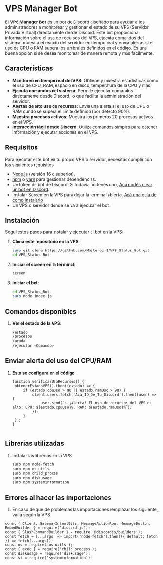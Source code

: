 # VPS Manager Bot

El **VPS Manager Bot** es un bot de Discord diseñado para ayudar a los administradores a monitorear y gestionar el estado de su VPS (Servidor Privado Virtual) directamente desde Discord. Este bot proporciona información sobre el uso de recursos del VPS, ejecuta comandos del sistema, muestra el estado del servidor en tiempo real y envía alertas si el uso de CPU o RAM supera los umbrales definidos en el código. Es una buena opción si se desea monitorear de manera remota y más facilmente.

## Características

- **Monitoreo en tiempo real del VPS**: Obtiene y muestra estadísticas como el uso de CPU, RAM, espacio en disco, temperatura de la CPU y más.
- **Ejecuta comandos del sistema**: Permite ejecutar comandos directamente desde Discord, lo que facilita la administración del servidor.
- **Alertas de alto uso de recursos**: Envia una alerta si el uso de CPU o RAM cundo se supera el limite definido (por defecto 90%).
- **Muestra procesos activos**: Muestra los primeros 20 procesos activos en el VPS.
- **Interacción fácil desde Discord**: Utiliza comandos simples para obtener información y ejecutar acciones en el VPS.

## Requisitos

Para ejecutar este bot en tu propio VPS o servidor, necesitas cumplir con los siguientes requisitos:

- [Node.js](https://nodejs.org/) (versión 16 o superior).
- [npm](https://www.npmjs.com/) o [yarn](https://yarnpkg.com/) para gestionar dependencias.
- Un token de bot de Discord. Si todavía no tenés uno, [Acá podés crear un bot en Discord](https://discord.com/developers/applications).
- Instalar Screen en la VPS para dejar la terminal abierta. [Acá una guía de como instalarlo](https://www.ochobitshacenunbyte.com/2019/04/24/que-es-y-como-funciona-el-comando-screen-en-linux/)
- Un VPS o servidor donde se va a ejecutar el bot.

## Instalación

Seguí estos pasos para instalar y ejecutar el bot en la VPS:

1. **Clona este repositorio en la VPS**:
   ```bash
   sudo git clone https://github.com/Masterez-1/VPS_Status_Bot.git
   cd VPS_Status_Bot

2. **Iniciar el screen en la terminal**:
   ```bash
   screen

3. **Iniciar el bot**:
   ```bash
   cd VPS_Status_Bot
   sudo node index.js

## Comandos disponibles
1. **Ver el estado de la VPS**:
   ```bash
   /estado
   /procesos
   /ayuda
   /ejecutar <Comando>
   
## Enviar alerta del uso del CPU/RAM
1. **Esto se configura en el código**
   ```Js
   function verificarUsoRecursos() {
    obtenerEstadoVPS().then((estado) => {
        if (estado.cpuUso > 90 || estado.ramUso > 90) {
            client.users.fetch('Acá_ID_De_Tu_Discord').then((user) => {
                user.send(`⚠️ ¡Alerta! El uso de recursos del VPS es alto: CPU: ${estado.cpuUso}%, RAM: ${estado.ramUso}%`);
            });
        }
    });
   }


## Librerias utilizadas
1. Instalar las librerias en la VPS
   ```JavaScript
   sudo npm node-fetch
   sudo npm os-utils
   sudo npm child_proces
   sudo npm diskusage
   sudo npm systeminformation

## Errores al hacer las importaciones
1. En caso de que de problemas las importaciones remplazar los siguiente, varia según la VPS
```Js
const { Client, GatewayIntentBits, MessageActionRow, MessageButton, EmbedBuilder } = require('discord.js');
const { SlashCommandBuilder } = require('@discordjs/builders'); 
const fetch = (...args) => import('node-fetch').then(({ default: fetch }) => fetch(...args));
const os = require('os-utils');
const { exec } = require('child_process');
const diskusage = require('diskusage');
const si = require('systeminformation');
